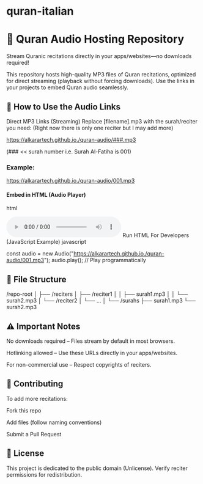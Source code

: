 # quran-italian
# 📖 Quran Audio Hosting Repository
Stream Quranic recitations directly in your apps/websites—no downloads required!

This repository hosts high-quality MP3 files of Quran recitations, optimized for direct streaming (playback without forcing downloads). Use the links in your projects to embed Quran audio seamlessly.

## 🔗 How to Use the Audio Links
Direct MP3 Links (Streaming)
Replace [filename].mp3 with the surah/reciter you need:
(Right now there is only one reciter but I may add more)

https://alkarartech.github.io./quran-audio/###.mp3

(### << surah number i.e. Surah Al-Fatiha is 001)

### Example:

https://alkarartech.github.io./quran-audio/001.mp3

#### Embed in HTML (Audio Player)
html

<audio controls>
  <source src="https://alkarartech.github.io./quran-audio/001.mp3" type="audio/mpeg">
  Your browser does not support the audio element.
</audio>
Run HTML
For Developers (JavaScript Example)
javascript


const audio = new Audio("https://alkarartech.github.io./quran-audio/001.mp3");
audio.play(); // Play programmatically

## 📂 File Structure

/repo-root
│
├── /reciters
│   ├── /reciter1
│   │   ├── surah1.mp3
│   │   └── surah2.mp3
│   └── /reciter2
│       └── ...
│
└── /surahs
    ├── surah1.mp3
    └── surah2.mp3

## ⚠️ Important Notes
No downloads required – Files stream by default in most browsers.

Hotlinking allowed – Use these URLs directly in your apps/websites.

For non-commercial use – Respect copyrights of reciters.

## 🤝 Contributing
To add more recitations:

Fork this repo

Add files (follow naming conventions)

Submit a Pull Request

## 📜 License
This project is dedicated to the public domain (Unlicense). Verify reciter permissions for redistribution.
